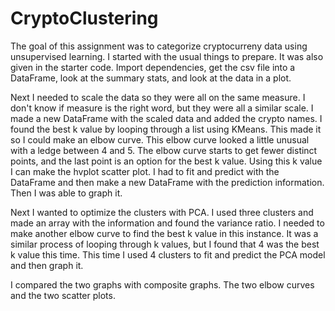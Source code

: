# CryptoClustering

The goal of this assignment was to categorize cryptocurreny data using unsupervised learning. I started with the usual things to prepare. It was also given in the starter code. Import dependencies, get the csv file into a DataFrame, look at the summary stats, and look at the data in a plot. 

Next I needed to scale the data so they were all on the same measure. I don't know if measure is the right word, but they were all a similar scale. I made a new DataFrame with the scaled data and added the crypto names. I found the best k value by looping through a list using KMeans. This made it so I could make an elbow curve. This elbow curve looked a little unusual with a ledge between 4 and 5. The elbow curve starts to get fewer distinct points, and the last point is an option for the best k value. Using this k value I can make the hvplot scatter plot. I had to fit and predict with the DataFrame and then make a new DataFrame with the prediction information. Then I was able to graph it. 

Next I wanted to optimize the clusters with PCA. I used three clusters and made an array with the information and found the variance ratio. I needed to make another elbow curve to find the best k value in this instance. It was a similar process of looping through k values, but I found that 4 was the best k value this time. This time I used 4 clusters to fit and predict the PCA model and then graph it. 

I compared the two graphs with composite graphs. The two elbow curves and the two scatter plots. 
